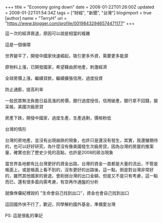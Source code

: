 +++
title = "Economy going down"
date = 2008-01-22T01:26:00Z
updated = 2008-01-22T01:54:34Z
tags = ["財經", "新聞", "台灣"]
blogimport = true 
[author]
	name = "TerryH"
	uri = "https://www.blogger.com/profile/00198432946574471177"
+++

這一次的經濟衰退，原因可以說是相當的複雜<br /><br />這是一個循環<br /><br />世界變平了，開發中國家快速崛起，吸引更多外資，需要更多能源<br /><br />原物料上漲，已開發國家，希望藉由房地產，刺激經濟<br /><br />全球房價上漲，繼續貸款，繼續擴張信用，過度投資<br /><br />防止通膨，提高利率<br /><br />一般民眾無法負擔日益高漲的房價，銀行過度授信，信用破產，銀行拿不回錢，變呆帳，美國次級房貸<br /><br />房產下跌，開發中國家，過度生產，生產過剩，價格粉低<br /><br />台灣的情形<br /><br />台灣的房地產，並沒有出現崩跌的現象，也許只是還沒有發生，其實，我還蠻期待的，也可以好好研究，為什麼沒有像美國發生次級房貸，因為台灣的房屋的推案量，確實也到了歷史少見的高點，也許是2008的政治現象<br /><br />當世界各地都有比台灣更好的資金出路，台灣的資金一直都是大量的流出，不管是帳面上，或是帳面上看不到的，沒有更好的出路後，這一點，倒是對台灣非常好的，雖然其他國家的衰退，會削弱台灣的出口金額，但是又不是只有考慮，這一點而已，還有很多面向需考慮，有空再作通盤的分析<br /><br />就像侏儸紀裡說的 "生命會自己找到出口"，資金也會自己找到出口<br /><br />這回國外快不行了，歡迎，同學解約國外基金，準備愛台灣<br /><br />PS: 這是很亂的筆記
